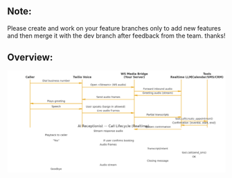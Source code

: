 Note:
-----
Please create and work on your feature branches only to add new features and then merge it with the dev branch after feedback from the team.
thanks!

Overview:
---------
![The overview of the AI receptionist bot](flow.png)
